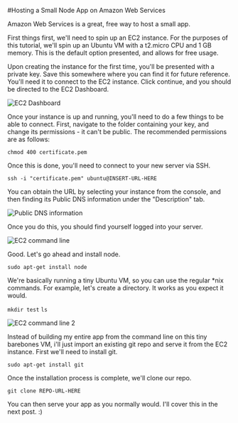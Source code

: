 #Hosting a Small Node App on Amazon Web Services

Amazon Web Services is a great, free way to host a small app.

First things first, we'll need to spin up an EC2 instance.  For the purposes of this tutorial, we'll spin up an Ubuntu VM with a t2.micro CPU and 1 GB memory.  This is the default option presented, and allows for free usage.

Upon creating the instance for the first time, you'll be presented with a private key.  Save this somewhere where you can find it for future reference.  You'll need it to connect to the EC2 instance.  Click continue, and you should be directed to the EC2 Dashboard.  

![EC2 Dashboard](https://github.com/Garbot/Garbot.github.io/blob/master/img/aws-blog/1.png)

Once your instance is up and running, you'll need to do a few things to be able to connect.  First, navigate to the folder containing your key, and change its permissions - it can't be public.  The recommended permissions are as follows:

``` chmod 400 certificate.pem ```

Once this is done, you'll need to connect to your new server via SSH.

``` ssh -i "certificate.pem" ubuntu@INSERT-URL-HERE ```

You can obtain the URL by selecting your instance from the console, and then finding its Public DNS information under the "Description" tab.

![Public DNS information](https://github.com/Garbot/Garbot.github.io/blob/master/img/aws-blog/2.png)

Once you do this, you should find yourself logged into your server.

![EC2 command line](https://github.com/Garbot/Garbot.github.io/blob/master/img/aws-blog/3.png)

Good.  Let's go ahead and install node.

``` sudo apt-get install node ```

We're basically running a tiny Ubuntu VM, so you can use the regular *nix commands.  For example, let's create a directory.  It works as you expect it would.

``` mkdir test ```
``` ls ```

![EC2 command line 2](https://github.com/Garbot/Garbot.github.io/blob/master/img/aws-blog/1.png)

Instead of building my entire app from the command line on this tiny barebones VM, i'll just import an existing git repo and serve it from the EC2 instance.  First we'll need to install git.

``` sudo apt-get install git ```

Once the installation process is complete, we'll clone our repo.

``` git clone REPO-URL-HERE ```

You can then serve your app as you normally would.  I'll cover this in the next post. :)
